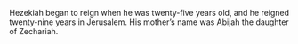 Hezekiah began to reign when he was twenty-five years old, and he reigned twenty-nine years in Jerusalem. His mother’s name was Abijah the daughter of Zechariah.
